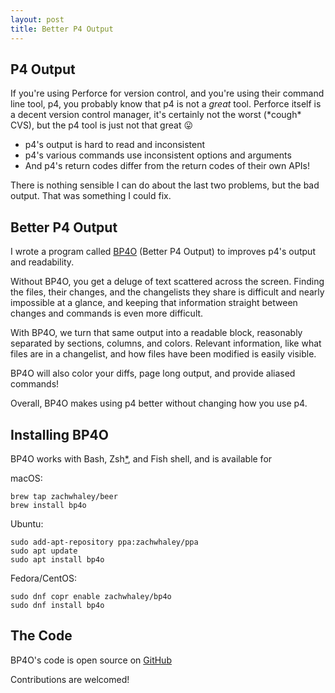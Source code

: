 ```yaml
---
layout: post
title: Better P4 Output
---
```


## P4 Output

If you're using Perforce for version control, and you're using their command line tool, p4,
you probably know that p4 is not a *great* tool.
Perforce itself is a decent version control manager, it's certainly not the worst (\*cough\* CVS),
but the p4 tool is just not that great 😛

* p4's output is hard to read and inconsistent
* p4's various commands use inconsistent options and arguments
* And p4's return codes differ from the return codes of their own APIs!

There is nothing sensible I can do about the last two problems, but the bad output.
That was something I could fix.

## Better P4 Output

I wrote a program called [BP4O](http://zachwhaleys.website/bp4o/) (Better P4 Output) to improves p4's output and readability.

<div style="text-align: center;">
<script type="text/javascript" src="https://asciinema.org/a/96884.js" id="asciicast-96884" async data-autoplay="true" data-size="medium"></script>
</div>

Without BP4O, you get a deluge of text scattered across the screen.
Finding the files, their changes, and the changelists they share is difficult and nearly impossible at a glance,
and keeping that information straight between changes and commands is even more difficult.

With BP4O, we turn that same output into a readable block, reasonably separated by sections, columns, and colors.
Relevant information, like what files are in a changelist, and how files have been modified is easily visible.

BP4O will also color your diffs, page long output, and provide aliased commands!

Overall, BP4O makes using p4 better without changing how you use p4.

## Installing BP4O

BP4O works with Bash, Zsh[*](https://github.com/zachwhaley/bp4o#zsh-users), and Fish shell, and is available for

macOS:

```
brew tap zachwhaley/beer
brew install bp4o
```

Ubuntu:

```
sudo add-apt-repository ppa:zachwhaley/ppa
sudo apt update
sudo apt install bp4o
```

Fedora/CentOS:

```
sudo dnf copr enable zachwhaley/bp4o
sudo dnf install bp4o
```

## The Code

BP4O's code is open source on [GitHub](https://github.com/zachwhaley/bp4o)

Contributions are welcomed!
